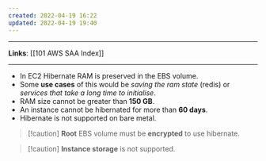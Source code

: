 ```yaml
---
created: 2022-04-19 16:22
updated: 2022-04-19 19:40
---
```

---
**Links**: [[101 AWS SAA Index]]

---
- In EC2 Hibernate RAM is preserved in the EBS volume.
- Some **use cases** of this would be *saving the ram state* (redis) or *services that take a long time to initialise*.
- RAM size cannot be greater than **150 GB**.
- An instance cannot be hibernated for more than **60 days**.
- Hibernate is not supported on bare metal.

> [!caution] **Root** EBS volume must be **encrypted** to use hibernate.

> [!caution] **Instance storage** is not supported.
